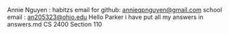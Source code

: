 Annie Nguyen : habitzs
email for github: annieqpnguyen@gmail.com 
school email : an205323@ohio.edu
Hello Parker i have put all my answers in answers.md 
CS 2400 Section 110
